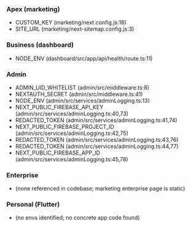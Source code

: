 ### Apex (marketing)

- CUSTOM_KEY (marketing/next.config.js:18)
- SITE_URL (marketing/next-sitemap.config.js:3)

### Business (dashboard)

- NODE_ENV (dashboard/src/app/api/health/route.ts:11)

### Admin

- ADMIN_UID_WHITELIST (admin/src/middleware.ts:8)
- NEXTAUTH_SECRET (admin/src/middleware.ts:41)
- NODE_ENV (admin/src/services/adminLogging.ts:13)
- NEXT_PUBLIC_FIREBASE_API_KEY (admin/src/services/adminLogging.ts:40,73)
- REDACTED_TOKEN (admin/src/services/adminLogging.ts:41,74)
- NEXT_PUBLIC_FIREBASE_PROJECT_ID (admin/src/services/adminLogging.ts:42,75)
- REDACTED_TOKEN (admin/src/services/adminLogging.ts:43,76)
- REDACTED_TOKEN (admin/src/services/adminLogging.ts:44,77)
- NEXT_PUBLIC_FIREBASE_APP_ID (admin/src/services/adminLogging.ts:45,78)

### Enterprise

- (none referenced in codebase; marketing enterprise page is static)

### Personal (Flutter)

- (no envs identified; no concrete app code found)

